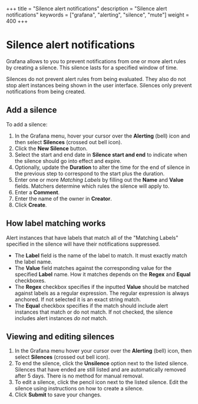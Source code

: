 +++
title = "Silence alert notifications"
description = "Silence alert notifications"
keywords = ["grafana", "alerting", "silence", "mute"]
weight = 400
+++

# Silence alert notifications

Grafana allows to you to prevent notifications from one or more alert rules by creating a silence. This silence lasts for a specified window of time.

Silences do not prevent alert rules from being evaluated. They also do not stop alert instances being shown in the user interface. Silences only prevent notifications from being created.

## Add a silence

To add a silence:

1. In the Grafana menu, hover your cursor over the **Alerting** (bell) icon and then select **Silences** (crossed out bell icon).
1. Click the **New Silence** button.
1. Select the start and end date in **Silence start and end** to indicate when the silence should go into effect and expire.
1. Optionally, update the **Duration** to alter the time for the end of silence in the previous step to correspond to the start plus the duration.
1. Enter one or more *Matching Labels* by filling out the **Name** and **Value** fields. Matchers determine which rules the silence will apply to.
1. Enter a **Comment**.
1. Enter the name of the owner in **Creator**.
1. Click **Create**.

## How label matching works

Alert instances that have labels that match all of the "Matching Labels" specified in the silence will have their notifications suppressed.

- The **Label** field is the name of the label to match. It must exactly match the label name.
- The **Value** field matches against the corresponding value for the specified **Label** name. How it matches depends on the **Regex** and **Equal** checkboxes.
- The **Regex** checkbox specifies if the inputted **Value** should be matched against labels as a regular expression. The regular expression is always anchored. If not selected it is an exact string match.
- The **Equal** checkbox specifies if the match should include alert instances that match or do not match. If not checked, the silence includes alert instances _do not_ match.

## Viewing and editing silences

1. In the Grafana menu hover your cursor over the **Alerting** (bell) icon, then select **Silences** (crossed out bell icon).
1. To end the silence, click the **Unsilence** option next to the listed silence. Silences that have ended are still listed and are automatically removed after 5 days. There is no method for manual removal.
1. To edit a silence, click the pencil icon next to the listed silence. Edit the silence using instructions on how to create a silence.
1. Click **Submit** to save your changes.

